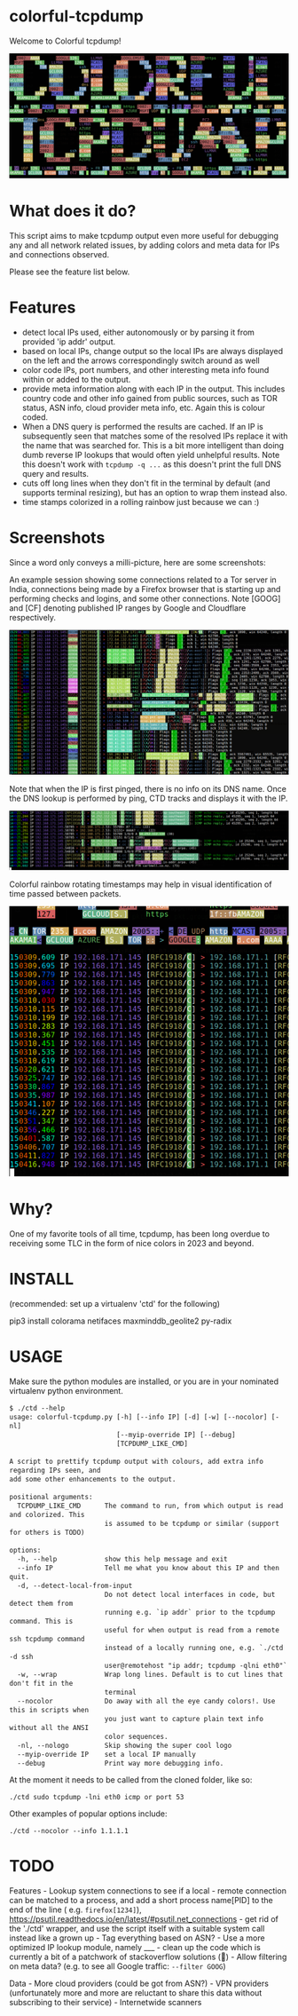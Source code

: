 # colorful-tcpdump

Welcome to Colorful tcpdump!

![Colorful Tcpdump logo](ctd-logo-cropped.png)

# What does it do?

This script aims to make tcpdump output even more useful for debugging any and all network related issues, by adding colors and meta data for IPs and connections observed.

Please see the feature list below.

# Features

- detect local IPs used, either autonomously or by parsing it from provided 'ip addr' output.
- based on local IPs, change output so the local IPs are always displayed on the left and the arrows correspondingly switch around as well
- color code IPs, port numbers, and other interesting meta info found within or added to the output.
- provide meta information along with each IP in the output. This includes country code and other info gained from public sources, such as TOR status, ASN info, cloud provider meta info, etc. Again this is colour coded.
- When a DNS query is performed the results are cached. If an IP is subsequently seen that matches some of the resolved IPs replace it with the name that was searched for. This is a bit more intelligent than doing dumb reverse IP lookups that would often yield unhelpful results. Note this doesn't work with `tcpdump -q ...` as this doesn't print the full DNS query and results.
- cuts off long lines when they don't fit in the terminal by default (and supports terminal resizing), but has an option to wrap them instead also.
- time stamps colorized in a rolling rainbow just because we can :)

# Screenshots

Since a word only conveys a milli-picture, here are some screenshots:

An example session showing some connections related to a Tor server in India, connections being made by a Firefox browser that is starting up and performing checks and logins, and some other connections. Note [GOOG] and [CF] denoting published IP ranges by Google and Cloudflare respectively.

![Example session 1](example-firefox-session-starting-cropped.png)

Note that when the IP is first pinged, there is no info on its DNS name. Once the DNS lookup is performed by ping, CTD tracks and displays it with the IP.

![DNS resolution tracking](ctd-dns-c.cc-cropped.png)

Colorful rainbow rotating timestamps may help in visual identification of time passed between packets.

![Colorful timestamps](ctd-rainbow-timestamps-cropped.png)


# Why?

One of my favorite tools of all time, tcpdump, has been long overdue to receiving some TLC in the form of nice colors in 2023 and beyond.

# INSTALL

(recommended: set up a virtualenv 'ctd' for the following)

pip3 install colorama netifaces maxminddb_geolite2 py-radix

# USAGE

Make sure the python modules are installed, or you are in your nominated virtualenv python environment.

```
$ ./ctd --help
usage: colorful-tcpdump.py [-h] [--info IP] [-d] [-w] [--nocolor] [-nl]
                           [--myip-override IP] [--debug]
                           [TCPDUMP_LIKE_CMD]

A script to prettify tcpdump output with colours, add extra info regarding IPs seen, and
add some other enhancements to the output.

positional arguments:
  TCPDUMP_LIKE_CMD      The command to run, from which output is read and colorized. This
                        is assumed to be tcpdump or similar (support for others is TODO)

options:
  -h, --help            show this help message and exit
  --info IP             Tell me what you know about this IP and then quit.
  -d, --detect-local-from-input
                        Do not detect local interfaces in code, but detect them from
                        running e.g. `ip addr` prior to the tcpdump command. This is
                        useful for when output is read from a remote ssh tcpdump command
                        instead of a locally running one, e.g. `./ctd -d ssh
						user@remotehost "ip addr; tcpdump -qlni eth0"`
  -w, --wrap            Wrap long lines. Default is to cut lines that don't fit in the
                        terminal
  --nocolor             Do away with all the eye candy colors!. Use this in scripts when
                        you just want to capture plain text info without all the ANSI
                        color sequences.
  -nl, --nologo         Skip showing the super cool logo
  --myip-override IP    set a local IP manually
  --debug               Print way more debugging info.

```

At the moment it needs to be called from the cloned folder, like so:

```
./ctd sudo tcpdump -lni eth0 icmp or port 53
```

Other examples of popular options include:

```
./ctd --nocolor --info 1.1.1.1
```



# TODO

Features
	- Lookup system connections to see if a local - remote connection can be matched to a process, and add a short process name[PID] to the end of the line ( e.g. `firefox[1234]`), https://psutil.readthedocs.io/en/latest/#psutil.net_connections
	- get rid of the './ctd' wrapper, and use the script itself with a suitable system call instead like a grown up
	- Tag everything based on ASN?
	- Use a more optimized IP lookup module, namely ___
	- clean up the code which is currently a bit of a patchwork of stackoverflow solutions (🙈)
	- Allow filtering on meta data? (e.g. to see all Google traffic: `--filter GOOG`)

Data
	- More cloud providers (could be got from ASN?)
	- VPN providers (unfortunately more and more are reluctant to share this data without subscribing to their service)
	- Internetwide scanners
